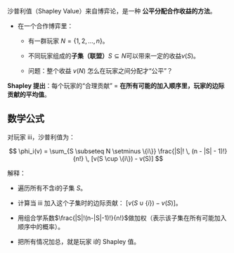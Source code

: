 沙普利值（Shapley Value）来自博弈论，是一种 **公平分配合作收益的方法**。

- 在一个合作博弈里：
    
    - 有一群玩家 $N=\{1,2,\dots,n\}$。
        
    - 不同玩家组成的**子集（联盟）**$S \subseteq N$可以带来一定的收益$v(S)$。
        
    - 问题：整个收益 $v(N)$ 怎么在玩家之间分配才“公平”？
        

**Shapley 提出**：每个玩家的“合理贡献” = **在所有可能的加入顺序里，玩家的边际贡献的平均值**。


## 数学公式

对玩家 iii，沙普利值为：

$$
\phi_i(v) = \sum_{S \subseteq N \setminus \{i\}} \frac{|S|! \, (n - |S| - 1)!}{n!} \, [v(S \cup \{i\}) - v(S)]
$$

解释：

- 遍历所有不含$i$的子集 $S$。
    
- 计算当 iii 加入这个子集时的边际贡献：  $[v(S \cup \{i\}) - v(S)]$。
    
- 用组合学系数$\frac{|S|!(n-|S|-1)!}{n!}$做加权（表示该子集在所有可能加入顺序中的概率）。
    
- 把所有情况加总，就是玩家 i的 Shapley 值。
